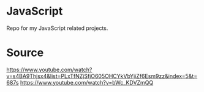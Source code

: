 # JavaScript
Repo for my JavaScript related projects.

# Source
https://www.youtube.com/watch?v=s4BA9Thjsx4&list=PLxTfNZjSfjO605OHCYkVbYjiZf6Esm9zz&index=5&t=687s
https://www.youtube.com/watch?v=bWc_KDVZmQQ
